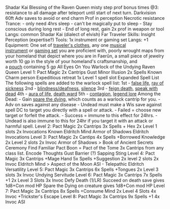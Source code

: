 Shadar Kai
	Blessing of the Raven Queen
		misty step prof bonus times
		@3: resistance to all damage after teleport until start of next turn.
	Darkvision 60ft
	Adv saves to avoid or end charm
	Prof in perception
	Necrotic resistance
	Trance: 
		- only need 4hrs sleep
		- can't be magically put to sleep
		- Stay conscious during long rest
		- End of long rest, gain 2x prof in weapon or tool
	Langs:
		common
		Shadar Kai (dialect of elvish)
Far Traveler
	Skills: 
		Insight
		Perception (expertise?)
	Tools: 
		1x instrument or gaming set
	Langs: 
		+1
	Equipment: 
		One set of [traveler's clothes](https://5e.tools/items.html#traveler's%20clothes_phb), any one [musical instrument](https://5e.tools/items.html#blankhash,flstsource:phb=1,flstmiscellaneous:mundane=1,flsttype:instrument=1) or [gaming set](https://5e.tools/items.html#blankhash,flstsource:phb=1,flstmiscellaneous:mundane=1,flsttype:gaming%20set=1) you are proficient with, poorly wrought maps from your homeland that depict where you are in Faerûn, a small piece of jewelry worth 10 gp in the style of your homeland's craftsmanship, and a [pouch](https://5e.tools/items.html#pouch_phb) containing 5 gp
	All Eyes On You
Warlock of the Undying Raven Queen
	Level 1:
		Pact Magic
			2x Cantrips
				Gust
				Minor Illusion
			2x Spells Known
				Charm person
				Expeditious retreat
			1x Level 1 spell slot
		Expanded Spell List
			The following spells are added to the warlock spell list:
				1st - [false life](https://5e.tools/spells.html#false%20life_phb), [ray of sickness](https://5e.tools/spells.html#ray%20of%20sickness_phb)
				2nd - [blindness/deafness](https://5e.tools/spells.html#blindness%2fdeafness_phb), [silence](https://5e.tools/spells.html#silence_phb)
				3rd - [feign death](https://5e.tools/spells.html#feign%20death_phb), [speak with dead](https://5e.tools/spells.html#speak%20with%20dead_phb)
				4th - [aura of life](https://5e.tools/spells.html#aura%20of%20life_phb), [death ward](https://5e.tools/spells.html#death%20ward_phb)
				5th - [contagion](https://5e.tools/spells.html#contagion_phb), [legend lore](https://5e.tools/spells.html#legend%20lore_phb)
		Among the Dead:
			- Gain [spare the dying](https://5e.tools/spells.html#spare%20the%20dying_phb), which counts as a warlock cantrip for you.
			- Adv on saves against any disease
			- Undead must make a Wis save against spell DC to target you directly with a spell or attack. 
				- Failed = choose new target or forfeit the attack. 
				- Success = immune to this effect for 24hrs.
				- Undead is also immune to this for 24hr if you target it with an attack or harmful spell.
	Level 2:
		Pact Magic
			2x Cantrips
			3x Spells
				+ Hex
			2x Level 1 slots
			2x Invocations Known
				Eldritch Mind
				Armor of Shadows
		Eldritch Invocations
	Level 3:
		Pact Magic
			2x Cantips
			4x Spells
				+Borrowed Knowledge
			2x Level 2 slots
			2x Invoc
				Armor of Shadows > Book of Ancient Secrets
					Ceremony
					Find Familiar
		Pact Boon = Pact of the Tome
			3x Cantrips from any class list. 
				Encode Thoughts
				Gust Barrier (?)
				Sapping Sting
	Level 4:
		Pact Magic
			3x Cantrips
				+Mage Hand
			5x Spells
				+Suggestion
			2x level 2 slots
			2x Invoc
				Eldritch Mind > Aspect of the Moon
		ASI - Telepathic
		Eldritch Versatility
	Level 5: 
		Pact Magic
			3x Cantrips
			6x Spells
				+Tongues
			2x Level 3 slots
			3x Invoc
				Undying Servitude
	Level 6:
		Pact Magic
			3x Cantrips
			7x Spells
				+1
			2x Level 3 Slots
			3x Invoc
		Defy Death (1/LR)
			Succeed on death save gives 1d8+Con mod HP
			Spare the Dying on creature gives 1d8+Con mod HP
	Level 7:
		Pact Magic
			3x Cantrips
			8x Spells
				+Consume Mind
			2x Level 4 Slots
			4x Invoc
				+Trickster's Escape
	Level 8:
		Pact Magic
			3x Cantrips
			9x Spells
				+1
			4x Invoc
		ASI